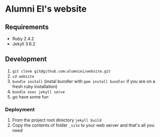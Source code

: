 # Alumni EI's website

## Requirements

- Ruby 2.4.2
- Jekyll 3.6.2

## Development

1. `git clone git@github.com:alumniei/website.git`
2. `cd website`
3. `bundle install` (instal bundler with `gem install bundler` if you are on a
fresh ruby installation)
4. `bundle exec jekyll serve`
5. go have some fun

### Deployment
1. From the project root directory `jekyll build`
2. Copy the contents of folder `_site` to your web server and that's all you need
